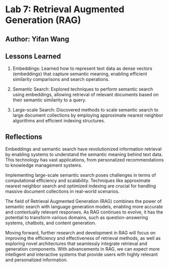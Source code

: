 # Lab 7: Retrieval Augmented Generation (RAG)

## Author: Yifan Wang

## Lessons Learned

1. Embeddings: Learned how to represent text data as dense vectors (embeddings) that capture semantic meaning, enabling efficient similarity comparisons and search operations.

2. Semantic Search: Explored techniques to perform semantic search using embeddings, allowing retrieval of relevant documents based on their semantic similarity to a query.

3. Large-scale Search: Discovered methods to scale semantic search to large document collections by employing approximate nearest neighbor algorithms and efficient indexing structures.

## Reflections

Embeddings and semantic search have revolutionized information retrieval by enabling systems to understand the semantic meaning behind text data. This technology has vast applications, from personalized recommendations to knowledge management systems.

Implementing large-scale semantic search poses challenges in terms of computational efficiency and scalability. Techniques like approximate nearest neighbor search and optimized indexing are crucial for handling massive document collections in real-world scenarios.

The field of Retrieval Augmented Generation (RAG) combines the power of semantic search with language generation models, enabling more accurate and contextually relevant responses. As RAG continues to evolve, it has the potential to transform various domains, such as question-answering systems, chatbots, and content generation.

Moving forward, further research and development in RAG will focus on improving the efficiency and effectiveness of retrieval methods, as well as exploring novel architectures that seamlessly integrate retrieval and generation components. With advancements in RAG, we can expect more intelligent and interactive systems that provide users with highly relevant and personalized information.
